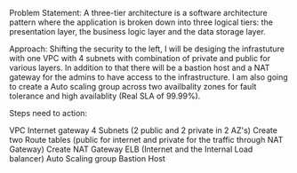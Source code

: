 Problem Statement:
A three-tier architecture is a software architecture pattern where the application is broken down into three logical tiers: the presentation layer, the business logic layer and the data storage layer.

Approach:
Shifting the security to the left, I will be desiging the infrastuture with one VPC with 4 subnets with combination of private and public for various layers. In addition to that there will be a bastion host and a NAT gateway for the admins to have access to the infrastructure. I am also going to create a Auto scaling group across two availbality zones for fault tolerance and high availablity (Real SLA of 99.99%).


Steps need to action:

VPC
Internet gateway
4 Subnets (2 public and 2 private in 2 AZ's)
Create two Route tables (public for internet and private for the traffic through NAT Gateway)
Create NAT Gateway
ELB (Internet and the Internal Load balancer)
Auto Scaling group
Bastion Host

